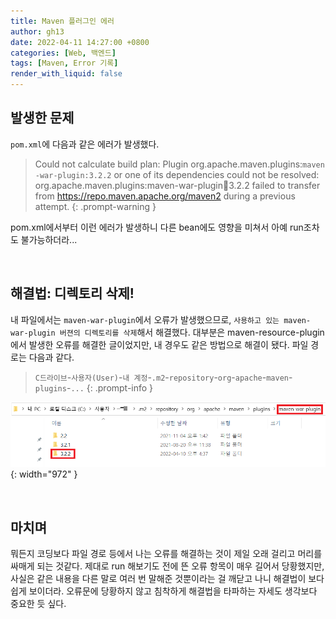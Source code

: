 ```yaml
---
title: Maven 플러그인 에러
author: gh13
date: 2022-04-11 14:27:00 +0800
categories: [Web, 백엔드]
tags: [Maven, Error 기록]
render_with_liquid: false
---
```


## 발생한 문제

`pom.xml`에 다음과 같은 에러가 발생했다.

> Could not calculate build plan: Plugin org.apache.maven.plugins:`maven-war-plugin:3.2.2` or one of its dependencies could not be resolved: org.apache.maven.plugins:maven-war-plugin:jar:3.2.2 failed to transfer from <https://repo.maven.apache.org/maven2> during a previous attempt.
{: .prompt-warning }

pom.xml에서부터 이런 에러가 발생하니 다른 bean에도 영향을 미쳐서 아예 run조차도 불가능하더라...

<br/>

## 해결법: 디렉토리 삭제!

내 파일에서는 `maven-war-plugin`에서 오류가 발생했으므로, `사용하고 있는 maven-war-plugin 버젼의 디렉토리를 삭제`해서 해결했다. 대부분은 maven-resource-plugin에서 발생한 오류를 해결한 글이었지만, 내 경우도 같은 방법으로 해결이 됐다. 파일 경로는 다음과 같다.  

> `C드라이브`-`사용자(User)`-`내 계정`-`.m2`-`repository`-`org`-`apache`-`maven`-`plugins`-`...`
{: .prompt-info }

![directory path](/assets/img/post_img/2022-04-11-03.png){: width="972" }

<br/>

## 마치며

뭐든지 코딩보다 파일 경로 등에서 나는 오류를 해결하는 것이 제일 오래 걸리고 머리를 싸매게 되는 것같다. 제대로 run 해보기도 전에 뜬 오류 항목이 매우 길어서 당황했지만, 사실은 같은 내용을 다른 말로 여러 번 말해준 것뿐이라는 걸 깨닫고 나니 해결법이 보다 쉽게 보이더라. 오류문에 당황하지 않고 침착하게 해결법을 타파하는 자세도 생각보다 중요한 듯 싶다.
